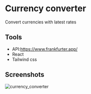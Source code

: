 # Currency converter

Convert currencies with latest rates

## Tools
- API:https://www.frankfurter.app/
- React
- Tailwind css

## Screenshots
![currency_converter](https://github.com/TaruHamalainen/react-currency-converter/assets/82812247/13cc6e5f-5dae-45cb-ae26-e0f4185fdb84)


